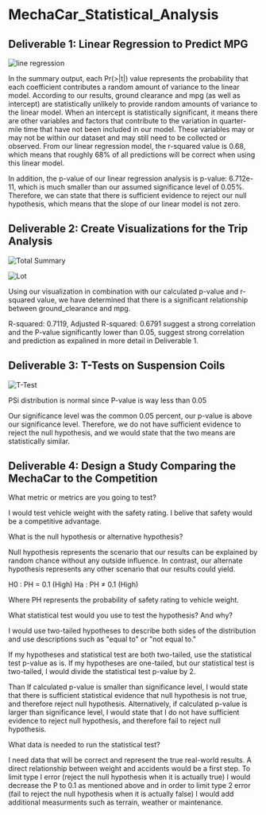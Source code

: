 # MechaCar_Statistical_Analysis








## Deliverable 1: Linear Regression to Predict MPG

![line regression ](https://user-images.githubusercontent.com/107443962/194187359-fc5e31dd-44f1-4957-b081-dfeaa6e2d10a.png)

In the summary output, each Pr(>|t|) value represents the probability that each coefficient contributes a random amount of variance to the linear model. According to our results, ground clearance and mpg (as well as intercept) are statistically unlikely to provide random amounts of variance to the linear model. When an intercept is statistically significant, it means there are other variables and factors that contribute to the variation in quarter-mile time that have not been included in our model. These variables may or may not be within our dataset and may still need to be collected or observed.
From our linear regression model, the r-squared value is 0.68, which means that roughly 68% of all predictions will be correct when using this linear model.

In addition, the p-value of our linear regression analysis is p-value: 6.712e-11, which is much smaller than our assumed significance level of 0.05%. Therefore, we can state that there is sufficient evidence to reject our null hypothesis, which means that the slope of our linear model is not zero.


## Deliverable 2: Create Visualizations for the Trip Analysis

![Total Summary](https://user-images.githubusercontent.com/107443962/194191214-316dede1-2fab-4bfe-9a90-40f5d4cf102a.png)

![Lot](https://user-images.githubusercontent.com/107443962/194191223-b5ccf00a-757b-46e9-84ed-423c258d97d2.png)

Using our visualization in combination with our calculated p-value and r-squared value, we have determined that there is a significant relationship between ground_clearance and mpg.

R-squared: 0.7119, Adjusted R-squared: 0.6791 suggest a strong correlation and the P-value significantly lower than 0.05, suggest strong correlation and prediction as expalined in more detail in Deliverable 1.

## Deliverable 3: T-Tests on Suspension Coils

![T-Test](https://user-images.githubusercontent.com/107443962/194191243-53ed1aa8-1d1c-481b-993a-6faf53cbca9d.png)

PSi distribution is normal since P-value is way less than 0.05

Our significance level was the common 0.05 percent, our p-value is above our significance level. Therefore, we do not have sufficient evidence to reject the null hypothesis, and we would state that the two means are statistically similar.

## Deliverable 4: Design a Study Comparing the MechaCar to the Competition

What metric or metrics are you going to test?

I would test vehicle weight with the safety rating. I belive that safety would be a competitive advantage.

What is the null hypothesis or alternative hypothesis?

Null hypothesis represents the scenario that our results can be explained by random chance without any outside influence. In contrast, our alternate hypothesis represents any other scenario that our results could yield.

H0 : PH = 0.1 (High) Ha : PH ≠ 0.1 (High)

Where PH represents the probability of safety rating to vehicle weight.

What statistical test would you use to test the hypothesis? And why?

I would use two-tailed hypotheses to describe both sides of the distribution and use descriptions such as "equal to" or "not equal to."

If my hypotheses and statistical test are both two-tailed, use the statistical test p-value as is. If my hypotheses are one-tailed, but our statistical test is two-tailed, I would divide the statistical test p-value by 2.

Than If calculated p-value is smaller than significance level, I would state that there is sufficient statistical evidence that null hypothesis is not true, and therefore reject null hypothesis. Alternatively, if calculated p-value is larger than significance level, I would state that I do not have sufficient evidence to reject null hypothesis, and therefore fail to reject null hypothesis.

What data is needed to run the statistical test?

I need data that will be correct and represent the true real-world results. A direct relationship between weight and accidents would be a first step. To limit type I error (reject the null hypothesis when it is actually true) I would decrease the P to 0.1 as mentioned above and in order to limit type 2 error (fail to reject the null hypothesis when it is actually false) I would add additional measurments such as terrain, weather or maintenance.



